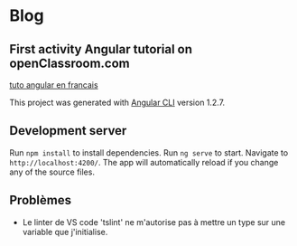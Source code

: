 # Blog

## First activity Angular tutorial on openClassroom.com
[tuto angular en francais](https://openclassrooms.com/courses/developpez-avec-angular/titre-de-votre-premier-chapitre-176)

This project was generated with [Angular CLI](https://github.com/angular/angular-cli) version 1.2.7.


## Development server

Run `npm install` to install dependencies.
Run `ng serve` to start. Navigate to `http://localhost:4200/`. The app will automatically reload if you change any of the source files.


## Problèmes 
* Le linter de VS code 'tslint' ne m'autorise pas à mettre un type sur une variable que j'initialise.